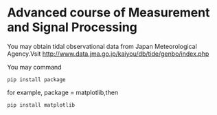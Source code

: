 # Advanced course of Measurement and Signal Processing

You may obtain tidal observational data from Japan Meteorological Agency.Vsit http://www.data.jma.go.jp/kaiyou/db/tide/genbo/index.php

You may command 
```
pip install package
```
for example, package = matplotlib,then

```
pip install matplotlib
```


